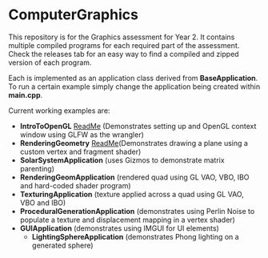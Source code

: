 # ComputerGraphics

This repository is for the Graphics assessment for Year 2. It contains multiple compiled programs for each required part of the assessment. Check the releases tab for an easy way to find a compiled and zipped version of each program.

Each is implemented as an application class derived from <b>BaseApplication</b>. To run a certain example simply change the application being created within <b>main.cpp</b>.

Current working examples are:

- <b>IntroToOpenGL</b> [ReadMe](https://docs.google.com/document/d/1IJtbUiv4CHTNCCFirTcbIrJLG3M_SDe69oCyLwc9VXA/edit?usp=sharing) (Demonstrates setting up and OpenGL context window using GLFW as the wrangler)
- <b>RenderingGeometry</b> [ReadMe](https://docs.google.com/document/d/1CiJHh5O7DcQRhr8fZIBz0Rn27rjLUC5KNMHLDtJHbd0/edit?usp=sharing)(Demonstrates drawing a plane using a custom vertex and fragment shader)
- <b>SolarSystemApplication</b> (uses Gizmos to demonstrate matrix parenting)
- <b>RenderingGeomApplication</b> (rendered quad using GL VAO, VBO, IBO and hard-coded shader program)
- <b>TexturingApplication</b> (texture applied across a quad using GL VAO, VBO and IBO)
- <b>ProceduralGenerationApplication</b> (demonstrates using Perlin Noise to populate a texture and displacement mapping in a vertex shader)
- <b>GUIApplication</b> (demonstrates using IMGUI for UI elements)
  - <b>LightingSphereApplication</b> (demonstrates Phong lighting on a generated sphere)
